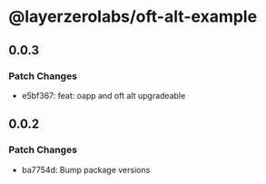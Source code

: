 # @layerzerolabs/oft-alt-example

## 0.0.3

### Patch Changes

- e5bf367: feat: oapp and oft alt upgradeable

## 0.0.2

### Patch Changes

- ba7754d: Bump package versions
